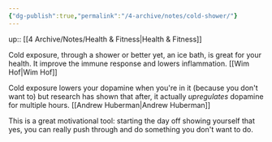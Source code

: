 ```yaml
---
{"dg-publish":true,"permalink":"/4-archive/notes/cold-shower/"}
---
```


up:: [[4 Archive/Notes/Health & Fitness\|Health & Fitness]]

Cold exposure, through a shower or better yet, an ice bath, is great for your health. It improve the immune response and lowers inflammation. [[Wim Hof\|Wim Hof]]

Cold exposure lowers your dopamine when you're in it (because you don't want to) but research has shown that after, it actually *upregulates* dopamine for multiple hours. [[Andrew Huberman\|Andrew Huberman]]

This is a great motivational tool: starting the day off showing yourself that yes, you can really push through and do something you don't want to do.